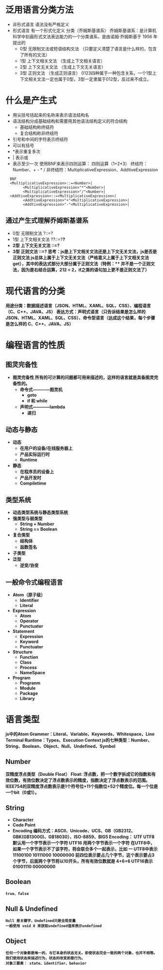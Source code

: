 # 泛用语言分类方法
  + 非形式语言
    语法没有严格定义
  + 形式语言
    有一个形式化定义
    分类（乔姆斯基谱系）
    乔姆斯基谱系：是计算机科学中刻画形式文法表达能力的一个分类谱系，是由诺姆·乔姆斯基于 1956 年提出的
    - 0型 无限制文法或短语结构文法 （只要定义清楚了语言是什么样的，包含了所有的文法）
    - 1型 上下文相关文法 （生成上下文相关语言）
    - 2型 上下文无关文法 （生成上下文无关语言）
    - 3型 正则文法 （生成正则语言）
    0123四种属于一种包含关系，一个1型上下文相关文法一定也属于0型，3型一定隶属于012型，反过来不成立。
# 什么是产生式
  + 用尖括号括起来的名称来表示语法结构名
  + 语法结构分成基础结构和需要用其他语法结构定义的符合结构
    - 基础结构称终结符
    - 复合结构称非终结符
  + 引号和中间的字符表示终结符
  + 可以有括号
  + *表示重复多次
  + | 表示或
  + 表示至少一次
  使用BNF来表示四则运算：
    四则运算（1+2*3）
    终结符：Number、+ - * / 
    非终结符：MultiplicativeExpression、AddtiveExpression
  ```
    BNF
    <MultiplicativeExpression>::=<Number>|
          <MultiplicativeExpression>"*"<Number>|
          <MultiplicativeExpression>"/"<Number>|
    <AddtiveExpression>::=<MultiplicativeExpression>|
          <AddtiveExpression>"+"<MultiplicativeExpression>|
          <AddtiveExpression>"-"<MultiplicativeExpression>|
  ```
  ## 通过产生式理解乔姆斯基谱系
  + 0型 无限制文法
    ?::=?
  + 1型 上下文相关文法
    ?<A>?::=?<B>?
  + 2型 上下文无关文法
    <A>::=?
  + 3型 正则文法
    <A>::=<A>?
  思考：js是上下文相关文法还是上下文无关文法，js是否是正则文法
    js总体上属于上下文无关文法（严格意义上属于上下文相关文法 get），其中的表达式部分大部分属于正则文法（特例：** 并不是一个正则文法，因为是右结合运算，2**1**2 = 2，if之类的语句加上更不是正则文法了）
# 现代语言的分类 
  用途分类：数据描述语言（JSON、HTML、XAML、SQL、CSS）、编程语言（C、C++、JAVA、JS）
  表达方式：声明式语言（只告诉结果是怎么样的 JSON、HTML、XAML、SQL、CSS）、命令型语言（达成这个结果，每个步骤是怎么样的 C、C++、JAVA、JS）
# 编程语言的性质
  ## 图灵完备性
  + 图灵完备性
    所有的可计算的问题都可用来描述的，这样的语言就是具备图灵完备性的。
    - 命令式————图灵机
      - goto
      - if 和 while
    - 声明式————lambda
      - 递归
  ## 动态与静态
  + 动态
    - 在用户的设备/在线服务器上
    - 产品实际运行时
    - Runtime
  + 静态
    - 在程序员的设备上
    - 产品开发时
    - Compiletime
  ## 类型系统
  + 动态类型系统与静态类型系统
  + 强类型与弱类型
    - String + Number
    - String == Boolean
  + 复合类型
    - 结构体
    - 函数签名
  + 子类型
  + 泛型
    - 逆变/协变
  ## 一般命令式编程语言
  + Atom（原子级）
    - Identifier
    - Literal 
  + Expression
    - Atom
    - Operator
    - Punctuator
  + Statement
    - Expression
    - Keyword
    - Punctuator
  + Structure
    - Function
    - Class
    - Process
    - NameSpace
  + Program
    - Progranm
    - Module
    - Package
    - Library
# 语言类型
  js中的Atom
  Grammer：Literal、Variable、Keywords、Whitespace、Line Terminal
  Runtime：Types、Execution Context
  js的七种类型：Number、String、Boolean、Object、Null、Undefined、Symbol
  ## Number
  双精度浮点类型（Double Float）
    Float: 浮点数，把一个数字拆成它的指数和有效位数，有效位数决定了浮点数表示的精度，指数决定了浮点数表示的范围。
    IEEE754的双精度浮点数表示是1个符号位+11个指数位+52个精度位。每一个位是一个bit（0或1）。 
  ## String
  + Character
  + Code Point
  + Encoding
  编码方式：ASCII、Unicode、UCS、GB（GB2312、GBK(GB13000)、GB18030）、ISO-8859、BIG5
  Encoding：
    UTF
    UTF8 默认用一个字节表示一个字符
    UTF16 用两个字节表示一个字符
    在UTF8中，如果一个字节表示不了该字符，将会联合多个一起表示，比如 一 
    UTF8中表示 11100100 10111000 10000000 前四位表示要占几个字节，这个表示要占3个字节，后面两个字节将以10开头，所有有效位数就是 4+6+6
    UTF16表示  01001110 00000000
  ## Boolean
    true、false
  ## Null & Undefined
    Null 是关键字，Undefined只是全局变量
    一般使用 void 0 来获取undefined值来表示undefined
  ## Object
    任何一个对象都是唯一的，与它本身的状态无关。即使状态完全一致的两个对象，也并不相等。
    我们使用状态来描述行为，状态的改变即是行为。
    对象三要素： state、identifier、behavior
    


  
